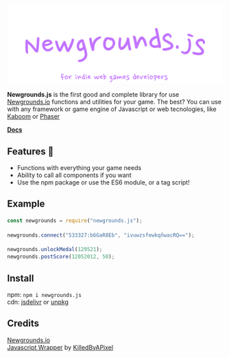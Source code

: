 ![ngjsbanner](banner.png)

**Newgrounds.js** is the first good and complete library for use [Newgrounds.io](https://newgrounds.io) functions and utilities for your game. The best? You can
use with any framework or game engine of Javascript or web tecnologies, like [Kaboom](https://kaboomjs.com) or [Phaser](https://phaser.io)

[**Docs**](https://github.com/lajbel/newgrounds-js/wiki)

## Features 🎁

-   Functions with everything your game needs
-   Ability to call all components if you want
-   Use the npm package or use the ES6 module, or a tag script!

## Example

```js
const newgrounds = require("newgrounds.js");

newgrounds.connect("533327:b6GaR8Eb", "ivuwzsfewkqñwacRQ==");

newgrounds.unlockMedal(129521);
newgrounds.postScore(12052012, 50);
```

## Install

npm: `npm i newgrounds.js` <br> cdn: [jsdelivr](https://cdn.jsdelivr.net/npm/newgrounds.js@latest/dist/newgrounds.mjs) or
[unpkg](https://unpkg.com/newgrounds.js@latest/dist/newgrounds.mjs)

## Credits

[Newgrounds.io](https://newgrounds.io) <br> [Javascript Wrapper](https://github.com/KilledByAPixel/newgrounds) by
[KilledByAPixel](https://github.com/KilledByAPixel)
